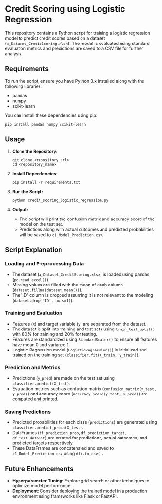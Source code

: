 # Credit Scoring using Logistic Regression

This repository contains a Python script for training a logistic regression model to predict credit scores based on a dataset (`a_Dataset_CreditScoring.xlsx`). The model is evaluated using standard evaluation metrics and predictions are saved to a CSV file for further analysis.

## Requirements

To run the script, ensure you have Python 3.x installed along with the following libraries:

- pandas
- numpy
- scikit-learn

You can install these dependencies using pip:

```
pip install pandas numpy scikit-learn
```

## Usage

1. **Clone the Repository:**

   ```
   git clone <repository_url>
   cd <repository_name>
   ```

2. **Install Dependencies:**

   ```
   pip install -r requirements.txt
   ```

3. **Run the Script:**

   ```
   python credit_scoring_logistic_regression.py
   ```

4. **Output:**

   - The script will print the confusion matrix and accuracy score of the model on the test set.
   - Predictions along with actual outcomes and predicted probabilities will be saved to `c1_Model_Prediction.csv`.

## Script Explanation

### Loading and Preprocessing Data

- The dataset (`a_Dataset_CreditScoring.xlsx`) is loaded using pandas (`pd.read_excel()`).
- Missing values are filled with the mean of each column (`dataset.fillna(dataset.mean())`).
- The 'ID' column is dropped assuming it is not relevant to the modeling (`dataset.drop('ID', axis=1)`).

### Training and Evaluation

- Features (`X`) and target variable (`y`) are separated from the dataset.
- The dataset is split into training and test sets using `train_test_split()` with 80% for training and 20% for testing.
- Features are standardized using `StandardScaler()` to ensure all features have mean 0 and variance 1.
- Logistic Regression model (`LogisticRegression()`) is initialized and trained on the training set (`classifier.fit(X_train, y_train)`).

### Prediction and Metrics

- Predictions (`y_pred`) are made on the test set using `classifier.predict(X_test)`.
- Evaluation metrics such as confusion matrix (`confusion_matrix(y_test, y_pred)`) and accuracy score (`accuracy_score(y_test, y_pred)`) are computed and printed.

### Saving Predictions

- Predicted probabilities for each class (`predictions`) are generated using `classifier.predict_proba(X_test)`.
- DataFrames (`df_prediction_prob`, `df_prediction_target`, `df_test_dataset`) are created for predictions, actual outcomes, and predicted targets respectively.
- These DataFrames are concatenated and saved to `c1_Model_Prediction.csv` using `dfx.to_csv()`.

## Future Enhancements

- **Hyperparameter Tuning**: Explore grid search or other techniques to optimize model performance.
- **Deployment**: Consider deploying the trained model in a production environment using frameworks like Flask or FastAPI.



